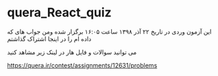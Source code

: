 # quera_React_quiz
 این آزمون وردی در تاریخ ۲۲ آذر ۱۳۹۸ ساعت ۱۶:۰۵ برگزار شده ومن جواب های که داده ام را در اینجا اشتراک گذاشتم
 
 می توانید سوالات و فایل هار در لینک زیر مشاهد کنید
 
https://quera.ir/contest/assignments/12631/problems

